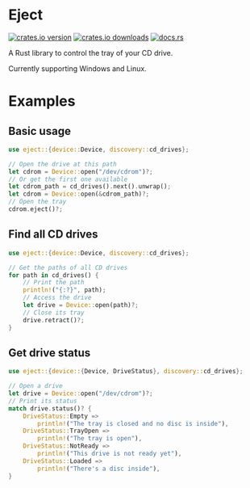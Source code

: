 # Eject

[![crates.io version](https://img.shields.io/crates/v/eject)](https://crates.io/crates/eject)
[![crates.io downloads](https://img.shields.io/crates/d/eject)](https://crates.io/crates/eject)
[![docs.rs](https://img.shields.io/docsrs/eject?logo=docs.rs)](https://docs.rs/eject)

A Rust library to control the tray of your CD drive.

Currently supporting Windows and Linux.

# Examples

## Basic usage

```rust
use eject::{device::Device, discovery::cd_drives};

// Open the drive at this path
let cdrom = Device::open("/dev/cdrom")?;
// Or get the first one available
let cdrom_path = cd_drives().next().unwrap();
let cdrom = Device::open(&cdrom_path)?;
// Open the tray
cdrom.eject()?;
```

## Find all CD drives

```rust
use eject::{device::Device, discovery::cd_drives};

// Get the paths of all CD drives
for path in cd_drives() {
    // Print the path
    println!("{:?}", path);
    // Access the drive
    let drive = Device::open(path)?;
    // Close its tray
    drive.retract()?;
}
```

## Get drive status

```rust
use eject::{device::{Device, DriveStatus}, discovery::cd_drives};

// Open a drive
let drive = Device::open("/dev/cdrom")?;
// Print its status
match drive.status()? {
    DriveStatus::Empty =>
        println!("The tray is closed and no disc is inside"),
    DriveStatus::TrayOpen =>
        println!("The tray is open"),
    DriveStatus::NotReady =>
        println!("This drive is not ready yet"),
    DriveStatus::Loaded =>
        println!("There's a disc inside"),
}
```
